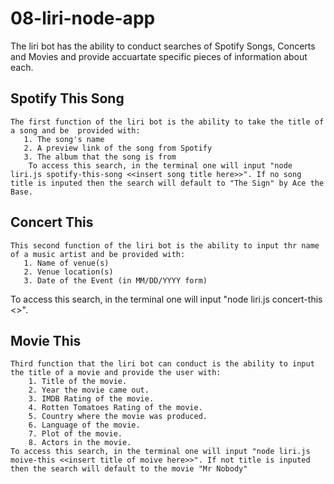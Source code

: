 # 08-liri-node-app
  The liri bot has the ability to conduct searches of Spotify Songs, Concerts and Movies and provide accuartate specific pieces of information about each. 

## Spotify This Song
    The first function of the liri bot is the ability to take the title of a song and be  provided with: 
       1. The song's name
       2. A preview link of the song from Spotify
       3. The album that the song is from
        To access this search, in the terminal one will input "node liri.js spotify-this-song <<insert song title here>>". If no song title is inputed then the search will default to "The Sign" by Ace the Base. 
  
  ## Concert This 
    This second function of the liri bot is the ability to input thr name of a music artist and be provided with: 
       1. Name of venue(s)
       2. Venue location(s)
       3. Date of the Event (in MM/DD/YYYY form)
  To access this search, in the terminal one will input "node liri.js concert-this <<insert name of artist here>>".
  
  ## Movie This 
    Third function that the liri bot can conduct is the ability to input the title of a movie and provide the user with:
        1. Title of the movie.
        2. Year the movie came out.
        3. IMDB Rating of the movie.        
        4. Rotten Tomatoes Rating of the movie.
        5. Country where the movie was produced.
        6. Language of the movie.
        7. Plot of the movie.
        8. Actors in the movie.
    To access this search, in the terminal one will input "node liri.js moive-this <<insert title of moive here>>". If not title is inputed then the search will default to the movie "Mr Nobody"  
        
